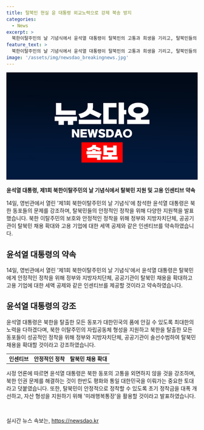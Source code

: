 ```yaml
---
title: 탈북민 현실 윤 대통령 외교노력으로 강제 북송 방지
categories:
  - News
excerpt: >
  북한이탈주민의 날 기념식에서 윤석열 대통령이 탈북민의 고통과 희생을 기리고, 탈북민들의 안정적인 정착을 위해 세액공제 등 인센티브를 제공한다고 약속했다. 또한, 외교적 노력을 통해 강제 북송을 막겠다고 강조했으며, 법률을 통해 탈북민의 지위를 보호하는 등 정착 지원 정책을 강화할 것을 다짐했다. 이에 탈북도민의 힘찬 자립을 지원하고, 북한 인권 문제 해결이 한반도 평화와 통일에 중요한 역할을 한다고 강조했다.
feature_text: >
  북한이탈주민의 날 기념식에서 윤석열 대통령이 탈북민의 고통과 희생을 기리고, 탈북민들의 안정적인 정착을 위해 세액공제 등 인센티브를 제공한다고 약속했다. 또한, 외교적 노력을 통해 강제 북송을 막겠다고 강조했으며, 법률을 통해 탈북민의 지위를 보호하는 등 정착 지원 정책을 강화할 것을 다짐했다. 이에 탈북도민의 힘찬 자립을 지원하고, 북한 인권 문제 해결이 한반도 평화와 통일에 중요한 역할을 한다고 강조했다.
image: '/assets/img/newsdao_breakingnews.jpg'
---
```


<p><img src="/assets/img/newsdao_breakingnews.jpg" alt="ontimetimes 속보" /></p>

<p><b>윤석열 대통령, 제1회 북한이탈주민의 날 기념식에서 탈북민 지원 및 고용 인센티브 약속</b></p>

<p>14일, 영빈관에서 열린 '제1회 북한이탈주민의 날 기념식'에 참석한 윤석열 대통령은 북한 동포들의 문제를 강조하며, 탈북민들의 안정적인 정착을 위해 다양한 지원책을 발표했습니다. 북한 이탈주민의 보호와 안정적인 정착을 위해 정부와 지방자치단체, 공공기관이 탈북민 채용 확대와 고용 기업에 대한 세액 공제와 같은 인센티브를 약속하였습니다.</p>

<h2 data-ke-size="size26">윤석열 대통령의 약속</h2>

<p data-ke-size="size16">14일, 영빈관에서 열린 '제1회 북한이탈주민의 날 기념식'에서 윤석열 대통령은 탈북민에게 안정적인 정착을 위해 정부와 지방자치단체, 공공기관이 탈북민 채용을 확대하고 고용 기업에 대한 세액 공제와 같은 인센티브를 제공할 것이라고 약속하였습니다.</p>

<h2 data-ke-size="size26">윤석열 대통령의 강조</h2>

<p data-ke-size="size16">윤석열 대통령은 북한을 탈출한 모든 동포가 대한민국의 품에 안길 수 있도록 최대한의 노력을 다하겠다며, 북한 이탈주민의 자립공동체 형성을 지원하고 북한을 탈출한 모든 동포들이 성공적인 정착을 위해 정부와 지방자치단체, 공공기관이 솔선수범하여 탈북민 채용을 확대할 것이라고 강조하였습니다.</p>

<table>
  <tbody>
    <tr>
      <td style="text-align: center; height: 17px;"><b>인센티브</b></td>
      <td style="text-align: center; height: 17px;"><b>안정적인 정착</b></td>
      <td style="text-align: center; height: 17px;"><b>탈북민 채용 확대</b></td>
    </tr>
  </tbody>
</table>

<p>시정 언론에 따르면 윤석열 대통령은 북한 동포의 고통을 외면하지 않을 것을 강조하며, 북한 인권 문제를 해결하는 것이 한반도 평화와 통일 대한민국을 이뤄가는 중요한 토대라고 덧붙였습니다. 또한, 탈북민이 안정적으로 정착할 수 있도록 초기 정착금을 대폭 개선하고, 자산 형성을 지원하기 위해 '미래행복통장'을 활용할 것이라고 발표하였습니다.</p>

<p data-ke-size="size16">&nbsp;</p>
실시간 뉴스 속보는, <a href="https://newsdao.kr" rel="dofollow">https://newsdao.kr</a>


